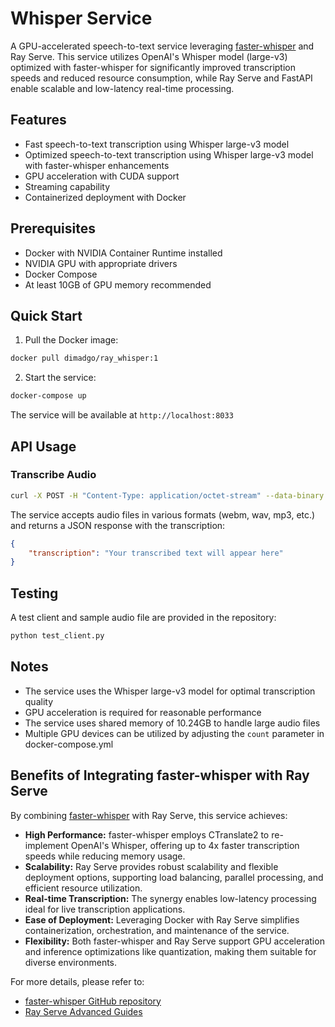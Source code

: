 # Whisper Service

A GPU-accelerated speech-to-text service leveraging [faster-whisper](https://github.com/SYSTRAN/faster-whisper) and Ray Serve. This service utilizes OpenAI's Whisper model (large-v3) optimized with faster-whisper for significantly improved transcription speeds and reduced resource consumption, while Ray Serve and FastAPI enable scalable and low-latency real-time processing.

## Features

- Fast speech-to-text transcription using Whisper large-v3 model
- Optimized speech-to-text transcription using Whisper large-v3 model with faster-whisper enhancements
- GPU acceleration with CUDA support
- Streaming capability
- Containerized deployment with Docker

## Prerequisites

- Docker with NVIDIA Container Runtime installed
- NVIDIA GPU with appropriate drivers
- Docker Compose
- At least 10GB of GPU memory recommended

## Quick Start

1. Pull the Docker image:
```bash
docker pull dimadgo/ray_whisper:1
```

2. Start the service:
```bash
docker-compose up
```

The service will be available at `http://localhost:8033`

## API Usage

### Transcribe Audio

```bash
curl -X POST -H "Content-Type: application/octet-stream" --data-binary @your_audio_file.webm http://localhost:8033/
```

The service accepts audio files in various formats (webm, wav, mp3, etc.) and returns a JSON response with the transcription:

```json
{
    "transcription": "Your transcribed text will appear here"
}
```

## Testing

A test client and sample audio file are provided in the repository:

```bash
python test_client.py
```

## Notes

- The service uses the Whisper large-v3 model for optimal transcription quality
- GPU acceleration is required for reasonable performance
- The service uses shared memory of 10.24GB to handle large audio files
- Multiple GPU devices can be utilized by adjusting the `count` parameter in docker-compose.yml 

## Benefits of Integrating faster-whisper with Ray Serve

By combining [faster-whisper](https://github.com/SYSTRAN/faster-whisper) with Ray Serve, this service achieves:

- **High Performance:** faster-whisper employs CTranslate2 to re-implement OpenAI's Whisper, offering up to 4x faster transcription speeds while reducing memory usage.
- **Scalability:** Ray Serve provides robust scalability and flexible deployment options, supporting load balancing, parallel processing, and efficient resource utilization.
- **Real-time Transcription:** The synergy enables low-latency processing ideal for live transcription applications.
- **Ease of Deployment:** Leveraging Docker with Ray Serve simplifies containerization, orchestration, and maintenance of the service.
- **Flexibility:** Both faster-whisper and Ray Serve support GPU acceleration and inference optimizations like quantization, making them suitable for diverse environments.

For more details, please refer to:
- [faster-whisper GitHub repository](https://github.com/SYSTRAN/faster-whisper)
- [Ray Serve Advanced Guides](https://docs.ray.io/en/latest/serve/advanced-guides/multi-app-container.html) 